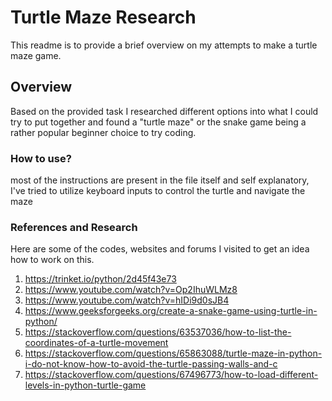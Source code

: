﻿# Turtle Maze Research

This readme is to provide a brief overview on my attempts to make a turtle maze game.

## Overview

Based on the provided task I researched different options into what I could try to put together and found a "turtle maze" or the snake game being a rather popular beginner choice to try coding.

### How to use?

most of the instructions are present in the file itself and self explanatory, I've tried to utilize keyboard inputs to control the turtle and navigate the maze

### References and Research

Here are some of the codes, websites and forums I visited to get an idea how to work on this.

1. https://trinket.io/python/2d45f43e73
2. https://www.youtube.com/watch?v=Op2IhuWLMz8
3. https://www.youtube.com/watch?v=hIDi9d0sJB4
4. https://www.geeksforgeeks.org/create-a-snake-game-using-turtle-in-python/
5. https://stackoverflow.com/questions/63537036/how-to-list-the-coordinates-of-a-turtle-movement
6. https://stackoverflow.com/questions/65863088/turtle-maze-in-python-i-do-not-know-how-to-avoid-the-turtle-passing-walls-and-c
7. https://stackoverflow.com/questions/67496773/how-to-load-different-levels-in-python-turtle-game
